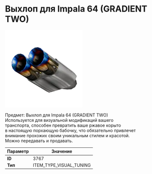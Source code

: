 # Выхлоп для Impala 64 (GRADIENT TWO)

![Item Image](../img/3767.webp?raw=true)

Предмет: Выхлоп для Impala 64 (GRADIENT TWO)<br>Используется для визуальной модификаций вашего<br>транспорта, способен превратить ваше ржавое корыто<br>в настоящую порхающую бабочку, что обязательно привлечет<br>внимание прохожих своим уникальным стилем и красотой.<br>Можно передавать и продавать.


| Параметр | Значение |
|----------|----------|
| **ID** | 3767 |
| **Тип** | ITEM_TYPE_VISUAL_TUNING |

